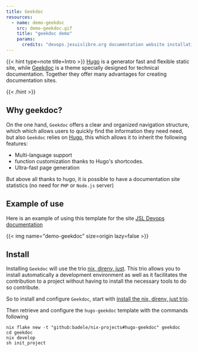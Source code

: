 ```yaml
---
title: Geekdoc
resources:
  - name: demo-geekdoc
    src: demo-geekdoc.gif
    title: "geekdoc demo"
    params:
      credits: "devops.jesuislibre.org documentation website installation demo"
---
```


{{< hint type=note title=Intro >}} [Hugo](https://gohugo.io/) is a generator
fast and flexible static site, while [Geekdoc](https://geekdocs.de/) is a theme
specially designed for technical documentation. Together they offer many
advantages for creating documentation sites.

{{< /hint >}}

## Why geekdoc?

On the one hand, `Geekdoc` offers a clear and organized navigation structure,
which which allows users to quickly find the information they need need, but
also `Geekdoc` relies on [Hugo](https://gohugo.io/), this which allows it to
inherit the following features:

- Multi-language support
- function customization thanks to Hugo's shortcodes.
- Ultra-fast page generation

But above all thanks to hugo, it is possible to have a documentation site
statistics (no need for `PHP` or `Node.js` server)

## Example of use

Here is an example of using this template for the site
[JSL Devops documentation](https://devops.jesuislibre.org)

{{< img name="demo-geekdoc" size=origin lazy=false >}}

## Install

Installing `Geekdoc` will use the trio
[nix, direnv, just](/onboarding/nix-direnv-just). This trio allows you to
install automatically a development environment as well as it facilitates the
contribution to a project without having to install the necessary tools to do so
contribute.

So to install and configure `Geekdoc`, start with
[install the nix, direnv, just trio](/onboarding/nix-direnv-just).

Then retrieve and configure the `hugo-geekdoc` template with the commands
following

```shell
nix flake new -t "github:badele/nix-projects#hugo-geekdoc" geekdoc
cd geekdoc
nix develop
sh init_project
```
